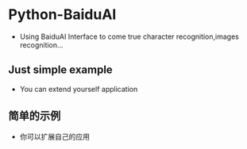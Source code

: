 # Python-BaiduAI
* Using BaiduAI Interface to come true character recognition,images recognition...

## Just simple example 
* You can extend yourself application

## 简单的示例
* 你可以扩展自己的应用
